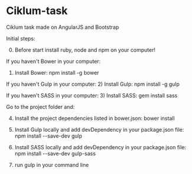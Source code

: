# Ciklum-task
Ciklum task made on AngularJS and Bootstrap

Initial steps:

0) Before start install ruby, node and npm on your computer!

If you haven't Bower in your computer:
1) Install Bower:
npm install -g bower

If you haven't Gulp in your computer:
2) Install Gulp:
npm install -g gulp

If you haven't SASS in your computer:
3) Install SASS:
gem install sass


Go to the project folder and:

4) Install the project dependencies listed in bower.json:
bower install

5) Install Gulp locally and add devDependency in your package.json file:
npm install --save-dev gulp

6) Install SASS locally and add devDependency in your package.json file:
npm install --save-dev gulp-sass


7) run gulp in your command line
